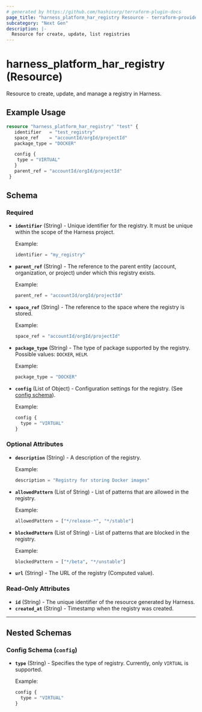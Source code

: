 ```yaml
---
# generated by https://github.com/hashicorp/terraform-plugin-docs
page_title: "harness_platform_har_registry Resource - terraform-provider-harness"
subcategory: "Next Gen"
description: |-
  Resource for create, update, list registries
---
```


# harness_platform_har_registry (Resource)

Resource to create, update, and manage a registry in Harness.

## Example Usage

```terraform
resource "harness_platform_har_registry" "test" {
   identifier   = "test_registry"
   space_ref    = "accountId/orgId/projectId"
   package_type = "DOCKER"

   config {
    type = "VIRTUAL"
   }
   parent_ref = "accountId/orgId/projectId"
 }
```

<!-- schema generated by tfplugindocs -->
## Schema

### Required

- **`identifier`** (String) - Unique identifier for the registry. It must be unique within the scope of the Harness project.

  Example:
  ```terraform
  identifier = "my_registry"
  ```

- **`parent_ref`** (String) - The reference to the parent entity (account, organization, or project) under which this registry exists.

  Example:
  ```terraform
  parent_ref = "accountId/orgId/projectId"
  ```

- **`space_ref`** (String) - The reference to the space where the registry is stored.

  Example:
  ```terraform
  space_ref = "accountId/orgId/projectId"
  ```

- **`package_type`** (String) - The type of package supported by the registry. Possible values: `DOCKER`, `HELM`.

  Example:
  ```terraform
  package_type = "DOCKER"
  ```

- **`config`** (List of Object) - Configuration settings for the registry. (See [config schema](#nested-config-schema)).

  Example:
  ```terraform
  config {
    type = "VIRTUAL"
  }
  ```

### Optional Attributes

- **`description`** (String) - A description of the registry.

  Example:
  ```terraform
  description = "Registry for storing Docker images"
  ```

- **`allowedPattern`** (List of String) - List of patterns that are allowed in the registry.

  Example:
  ```terraform
  allowedPattern = ["*/release-*", "*/stable"]
  ```

- **`blockedPattern`** (List of String) - List of patterns that are blocked in the registry.

  Example:
  ```terraform
  blockedPattern = ["*/beta", "*/unstable"]
  ```

- **`url`** (String) - The URL of the registry (Computed value).


### Read-Only Attributes

- **`id`** (String) - The unique identifier of the resource generated by Harness.
- **`created_at`** (String) - Timestamp when the registry was created.

---
## Nested Schemas

<a id="nested-config-schema"></a>
### Config Schema (`config`)

- **`type`** (String) - Specifies the type of registry. Currently, only `VIRTUAL` is supported.

  Example:
  ```terraform
  config {
    type = "VIRTUAL"
  }
  ```